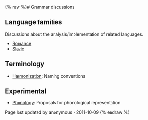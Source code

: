 {% raw %}# Grammar discussions

## Language families

Discussions about the analysis/implementation of related languages.

- [Romance](../RomanceTop)
- [Slavic](../SlavicTop)

## Terminology

- [Harmonization](../HarmonyTop): Naming conventions

## Experimental

- [Phonology](../PhonologyTop): Proposals for phonological representation

Page last updated by anonymous - 2011-10-09
{% endraw %}